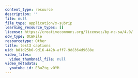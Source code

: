 ```yaml
---
content_type: resource
description: ''
file: null
file_type: application/x-subrip
learning_resource_types: []
license: https://creativecommons.org/licenses/by-nc-sa/4.0/
ocw_type: OCWFile
resourcetype: Other
title: test3 captions
uid: b81d25b6-9d16-442b-aff7-9d8364d9688e
video_files:
  video_thumbnail_file: null
video_metadata:
  youtube_id: E8uZtq_vOYM
---
```

